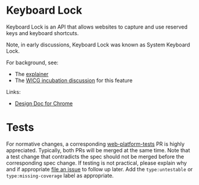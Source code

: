 # Keyboard Lock

Keyboard Lock is an API that allows websites to capture and use
reserved keys and keyboard shortcuts.

Note, in early discussions, Keyboard Lock was known as System Keyboard Lock.

For background, see:

* The [explainer](https://github.com/jondahlke/system-keyboard-lock/blob/master/EXPLAINER.md)
* The [WICG incubation discussion](https://discourse.wicg.io/t/proposal-system-keyboard-lock-api/1594) for this feature

Links:

* [Design Doc for Chrome](https://goo.gl/WjAhiZ)

# Tests

For normative changes, a corresponding
[web-platform-tests](https://github.com/web-platform-tests/wpt) PR is highly appreciated. Typically,
both PRs will be merged at the same time. Note that a test change that contradicts the spec should
not be merged before the corresponding spec change. If testing is not practical, please explain why
and if appropriate [file an issue](https://github.com/web-platform-tests/wpt/issues/new) to follow
up later. Add the `type:untestable` or `type:missing-coverage` label as appropriate.

